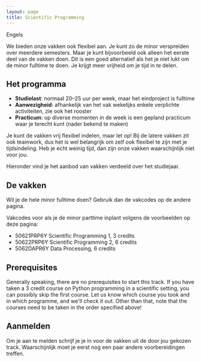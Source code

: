 ```yaml
---
layout: page
title: Scientific Programming
---
```


Engels

We bieden onze vakken ook flexibel aan. Je kunt zo de minor verspreiden over meerdere semesters. Maar je kunt bijvoorbeeld ook alleen het eerste deel van de vakken doen. Dit is een goed alternatief als het je niet lukt om de minor fulltime te doen. Je krijgt meer vrijheid om je tijd in te delen.

## Het programma

- **Studielast**: normaal 20–25 uur per week, maar het eindproject is fulltime
- **Aanwezigheid**: afhankelijk van het vak wekelijks enkele verplichte activiteiten, zie ook het rooster
- **Practicum**: op diverse momenten in de week is een gepland practicum waar je terecht kunt (nader bekend te maken)

Je kunt de vakken vrij flexibel indelen, maar let op! Bij de latere vakken zit ook teamwork, dus het is wel belangrijk om zelf ook flexibel te zijn met je tijdsindeling. Heb je echt weinig tijd, dan zijn onze vakken waarschijnlijk niet voor jou.

Hieronder vind je het aanbod van vakken verdeeld over het studiejaar.


## De vakken

Wil je de hele minor fulltime doen? Gebruik dan de vakcodes op de andere pagina.

Vakcodes voor als je de minor parttime inplant volgens de voorbeelden op deze pagina:

- 50621PRP6Y Scientific Programming 1, 3 credits
- 50622PRP6Y Scientific Programming 2, 6 credits
- 5062DAPR6Y Data Processing, 6 credits


## Prerequisites

Generally speaking, there are no prerequisites to start this track. If you have taken a 3 credit course on Python programming in a scientific setting, you can possibly skip the first course. Let us know which course you took and in which programme, and we'll check it out. Other than that, note that the courses need to be taken in the order specified above!


## Aanmelden

Om je aan te melden schrijf je je in voor de vakken uit de door jou gekozen track. Waarschijnlijk moet je eerst nog een paar andere voorbereidingen treffen.

